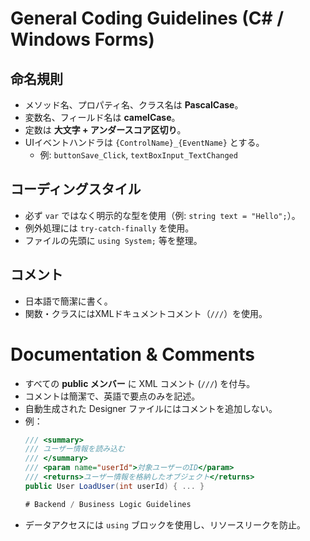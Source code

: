 # General Coding Guidelines (C# / Windows Forms)

## 命名規則
- メソッド名、プロパティ名、クラス名は **PascalCase**。
- 変数名、フィールド名は **camelCase**。
- 定数は **大文字 + アンダースコア区切り**。
- UIイベントハンドラは `{ControlName}_{EventName}` とする。
  - 例: `buttonSave_Click`, `textBoxInput_TextChanged`

## コーディングスタイル
- 必ず `var` ではなく明示的な型を使用（例: `string text = "Hello";`）。
- 例外処理には `try-catch-finally` を使用。
- ファイルの先頭に `using System;` 等を整理。

## コメント
- 日本語で簡潔に書く。
- 関数・クラスにはXMLドキュメントコメント（`///`）を使用。

# Documentation & Comments

- すべての **public メンバー** に XML コメント (`///`) を付与。
- コメントは簡潔で、英語で要点のみを記述。
- 自動生成された Designer ファイルにはコメントを追加しない。
- 例：
  ```csharp
  /// <summary>
  /// ユーザー情報を読み込む
  /// </summary>
  /// <param name="userId">対象ユーザーのID</param>
  /// <returns>ユーザー情報を格納したオブジェクト</returns>
  public User LoadUser(int userId) { ... }

  # Backend / Business Logic Guidelines

- データアクセスには `using` ブロックを使用し、リソースリークを防止。